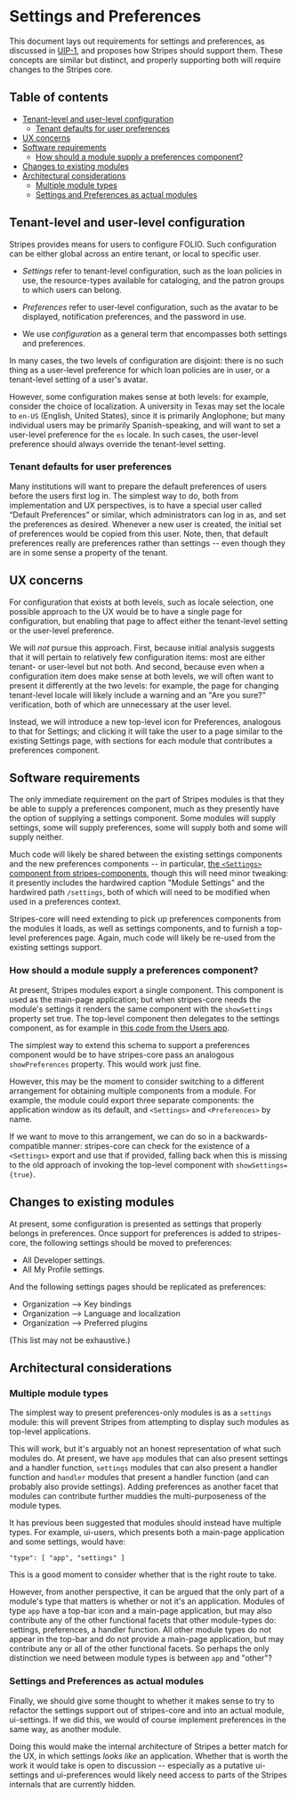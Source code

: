 # Settings and Preferences

This document lays out requirements for settings and preferences, as discussed in [UIP-1](https://issues.folio.org/browse/UIP-1), and proposes how Stripes should support them. These concepts are similar but distinct, and properly supporting both will require changes to the Stripes core.


## Table of contents

<!-- md2toc -l 2 -s 1 settings-and-preferences.md -->
* [Tenant-level and user-level configuration](#tenant-level-and-user-level-configuration)
    * [Tenant defaults for user preferences](#tenant-defaults-for-user-preferences)
* [UX concerns](#ux-concerns)
* [Software requirements](#software-requirements)
    * [How should a module supply a preferences component?](#how-should-a-module-supply-a-preferences-component)
* [Changes to existing modules](#changes-to-existing-modules)
* [Architectural considerations](#architectural-considerations)
    * [Multiple module types](#multiple-module-types)
    * [Settings and Preferences as actual modules](#settings-and-preferences-as-actual-modules)


## Tenant-level and user-level configuration

Stripes provides means for users to configure FOLIO. Such configuration can be either global across an entire tenant, or local to specific user.

* _Settings_ refer to tenant-level configuration, such as the loan policies in use, the resource-types available for cataloging, and the patron groups to which users can belong.

* _Preferences_ refer to user-level configuration, such as the avatar to be displayed, notification preferences, and the password in use.

* We use _configuration_ as a general term that encompasses both settings and preferences.

In many cases, the two levels of configuration are disjoint: there is no such thing as a user-level preference for which loan policies are in user, or a tenant-level setting of a user's avatar.

However, some configuration makes sense at both levels: for example, consider the choice of localization. A university in Texas may set the locale to `en-US` (English, United States), since it is primarily Anglophone; but many individual users may be primarily Spanish-speaking, and will want to set a user-level preference for the `es` locale. In such cases, the user-level preference should always override the tenant-level setting.

### Tenant defaults for user preferences

Many institutions will want to prepare the default preferences of users before the users first log in. The simplest way to do, both from implementation and UX perspectives, is to have a special user called “Default Preferences” or similar, which administrators can log in as, and set the preferences as desired. Whenever a new user is created, the initial set of preferences would be copied from this user. Note, then, that default preferences really are preferences rather than settings -- even though they are in some sense a property of the tenant.


## UX concerns

For configuration that exists at both levels, such as locale selection, one possible approach to the UX would be to have a single page for configuration, but enabling that page to affect either the tenant-level setting or the user-level preference.

We will _not_ pursue this approach. First, because initial analysis suggests that it will pertain to relatively few configuration items: most are either tenant- or user-level but not both. And second, because even when  a configuration item does make sense at both levels, we will often want to present it differently at the two levels: for example, the page for changing tenant-level locale will likely include a warning and an "Are you sure?" verification, both of which are unnecessary at the user level.

Instead, we will introduce a new top-level icon for Preferences, analogous to that for Settings; and clicking it will take the user to a page similar to the existing Settings page, with sections for each module that contributes a preferences component.


## Software requirements

The only immediate requirement on the part of Stripes modules is that they be able to supply a preferences component, much as they presently have the option of supplying a settings component. Some modules will supply settings, some will supply preferences, some will supply both and some will supply neither.

Much code will likely be shared between the existing settings components and the new preferences components -- in particular, [the `<Settings>` component from stripes-components](https://github.com/folio-org/stripes-components/tree/master/lib/Settings), though this will need minor tweaking: it presently includes the hardwired caption "Module Settings" and the hardwired path `/settings`, both of which will need to be modified when used in a preferences context.

Stripes-core will need extending to pick up preferences components from the modules it loads, as well as settings components, and to furnish a top-level preferences page. Again, much code will likely be re-used from the existing settings support.

### How should a module supply a preferences component?

At present, Stripes modules export a single component. This component is used as the main-page application; but when stripes-core needs the module's settings it renders the same component with the `showSettings` property set true. The top-level component then delegates to the settings component, as for example in [this code from the Users app](https://github.com/folio-org/ui-users/blob/b2fd005df27f58630c4b0651729b719b1fd33e0b/index.js#L36-L38).

The simplest way to extend this schema to support a preferences component would be to have stripes-core pass an analogous `showPreferences` property. This would work just fine.

However, this may be the moment to consider switching to a different arrangement for obtaining multiple components from a module. For example, the module could export three separate components: the application window as its default, and `<Settings>` and `<Preferences>` by name.

If we want to move to this arrangement, we can do so in a backwards-compatible manner: stripes-core can check for the existence of a `<Settings>` export and use that if provided, falling back when this is missing to the old approach of invoking the top-level component with `showSettings={true}`.


## Changes to existing modules

At present, some configuration is presented as settings that properly belongs in preferences. Once support for preferences is added to stripes-core, the following settings should be moved to preferences:

* All Developer settings.
* All My Profile settings.

And the following settings pages should be replicated as preferences:

* Organization --> Key bindings
* Organization --> Language and localization
* Organization --> Preferred plugins

(This list may not be exhaustive.)


## Architectural considerations

### Multiple module types

The simplest way to present preferences-only modules is as a `settings` module: this will prevent Stripes from attempting to display such modules as top-level applications.

This will work, but it's arguably not an honest representation of what such modules do. At present, we have `app` modules that can also present settings and a handler function, `settings` modules that can also present a handler function and `handler` modules that present a handler function (and can probably also provide settings). Adding preferences as another facet that modules can contribute further muddies the multi-purposeness of the module types.

It has previous been suggested that modules should instead have multiple types. For example, ui-users, which presents both a main-page application and some settings, would have:

```
"type": [ "app", "settings" ]
```

This is a good moment to consider whether that is the right route to take.

However, from another perspective, it can be argued that the only part of a module's type that matters is whether or not it's an application. Modules of type `app` have a top-bar icon and a main-page application, but may also contribute any of the other functional facets that other module-types do: settings, preferences, a handler function. All other module types do not appear in the top-bar and do not provide a main-page application, but may contribute any or all of the other functional facets. So perhaps the only distinction we need between module types is between `app` and "other"?


### Settings and Preferences as actual modules

Finally, we should give some thought to whether it makes sense to try to refactor the settings support out of stripes-core and into an actual module, ui-settings. If we did this, we would of course implement preferences in the same way, as another module.

Doing this would make the internal architecture of Stripes a better match for the UX, in which settings _looks like_ an application. Whether that is worth the work it would take is open to discussion -- especially as a putative ui-settings and ui-preferences would likely need access to parts of the Stripes internals that are currently hidden.


